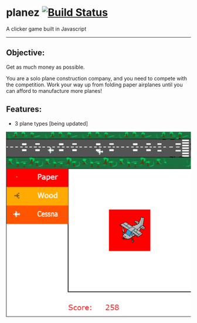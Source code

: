 # planez [![Build Status](https://travis-ci.com/robloxcom-corporation/planez.svg?branch=master)](https://travis-ci.com/robloxcom-corporation/planez)

A clicker game built in Javascript

<hr/>

## Objective:
Get as much money as possible.

You are a solo plane construction company, and you need to compete with the competition. Work your way up from folding paper airplanes until you can afford to manufacture more planes! 

## Features:
<ul>
  <li>3 plane types [being updated]</li>
</ul>


<a href="https://robloxcom-corporation.github.io/planez/">![alt text](Planez_Sample.png "PLANEZ Sample Image")</a>
